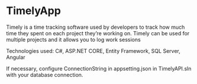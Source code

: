 # TimelyApp
Timely is a time tracking software used by developers to track how much time they spent on each project they’re working on. Timely can be used for multiple projects and it allows you to log work sessions


Technologies used: 
 C#, ASP.NET CORE, Entity Framework, SQL Server, Angular
 <br>
 
 If necessary, configure ConnectionString in appsetting.json in TimelyAPI.sln with your database connection.
